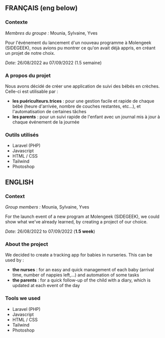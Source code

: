 ## FRANÇAIS (eng below)


### Contexte

_Membres du groupe :_ Mounia, Sylvaine, Yves

Pour l'événement du lancement d'un nouveau programme à Molengeek (SIDEGEEK), nous avions pu montrer ce qu'on avait déjà appris, en créant un projet de notre choix.

_Date:_ 26/08/2022 au 07/09/2022 (1.5 semaine)

### A propos du projet

Nous avons décidé de créer une application de suivi des bébés en crèches. Celle-ci est utilisable par :

- **les puériculteurs.trices** : pour une gestion facile et rapide de chaque bébé (heure d'arrivée, nombre de couches restantes, etc...), et l'automatisation de certaines tâches
- **les parents** : pour un suivi rapide de l'enfant avec un journal mis à jour à chaque événement de la journée

### Outils utilisés

- Laravel (PHP)
- Javascript
- HTML / CSS
- Tailwind
- Photoshop


## ENGLISH

### Context

_Group members :_ Mounia, Sylvaine, Yves

For the launch event of a new program at Molengeek (SIDEGEEK), we could show what we've already learned, by creating a project of our choice.

_Date:_ 26/08/2022 to 07/09/2022 (**1.5 week**)

### About the project

We decided to create a tracking app for babies in nurseries. This can be used by :

- **the nurses** : for an easy and quick management of each baby (arrival time, number of nappies left,...) and automation of some tasks
- **the parents** : for a quick follow-up of the child with a diary, which is updated at each event of the day


### Tools we used

- Laravel (PHP)
- Javascript
- HTML / CSS
- Tailwind
- Photoshop
